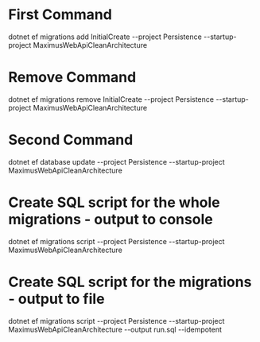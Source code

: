 # First Command
dotnet ef migrations add InitialCreate --project Persistence --startup-project MaximusWebApiCleanArchitecture

# Remove Command
dotnet ef migrations remove InitialCreate --project Persistence --startup-project MaximusWebApiCleanArchitecture

# Second Command
dotnet ef database update --project Persistence --startup-project MaximusWebApiCleanArchitecture

# Create SQL script for the whole migrations - output to console
dotnet ef migrations script --project Persistence --startup-project MaximusWebApiCleanArchitecture

# Create SQL script for the migrations - output to file
dotnet ef migrations script --project Persistence --startup-project MaximusWebApiCleanArchitecture --output run.sql --idempotent
